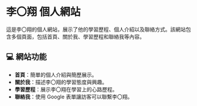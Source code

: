 # 李〇翔 個人網站

這是李〇翔的個人網站，展示了他的學習歷程、個人介紹以及聯絡方式。該網站包含多個頁面，包括首頁、關於我、學習歷程和聯絡我等內容。

## 💻 網站功能

- **首頁**：簡單的個人介紹與簡歷展示。
- **關於我**：描述李〇翔的學習態度與興趣。
- **學習歷程**：展示李〇翔在學習上的心路歷程。
- **聯絡我**：使用 Google 表單讓訪客可以聯繫李〇翔。

